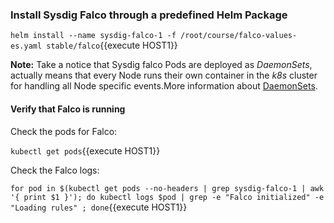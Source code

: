### Install Sysdig Falco through a predefined Helm Package

`helm install --name sysdig-falco-1 -f /root/course/falco-values-es.yaml stable/falco`{{execute HOST1}}

**Note:** Take a notice that Sysdig falco Pods are deployed as *DaemonSets*, actually means that every Node runs their own container in the *k8s* cluster for handling all Node specific events.More information about [DaemonSets]().

#### Verify that Falco is running 

Check the pods for Falco:

`kubectl get pods`{{execute HOST1}}

Check the Falco logs:  

`for pod in $(kubectl get pods --no-headers | grep sysdig-falco-1 | awk '{ print $1 }'); do kubectl logs $pod | grep -e "Falco initialized" -e "Loading rules" ; done`{{execute HOST1}}
